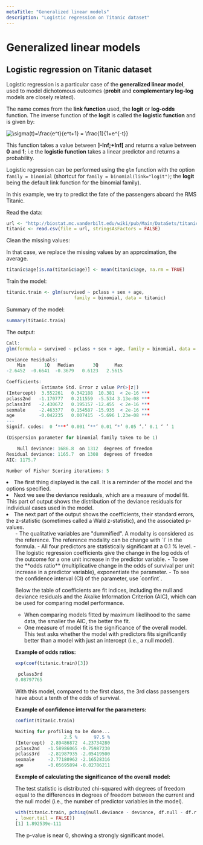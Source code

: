 ```yaml
---
metaTitle: "Generalized linear models"
description: "Logistic regression on Titanic dataset"
---
```


# Generalized linear models



## Logistic regression on Titanic dataset


Logistic regression is a particular case of the **generalized linear model**, used to model dichotomous outcomes (**probit** and **complementary log-log** models are closely related).

The name comes from the **link function** used, the **logit** or **log-odds** function.
The inverse function of the **logit** is called the **logistic function** and is given by:

<img src="http://latex.codecogs.com/gif.latex?%5Csigma(t)=%5Cfrac%7Be%5Et%7D%7Be%5Et&plus;1%7D&space;=&space;%5Cfrac%7B1%7D%7B1&plus;e%5E%7B-t%7D%7D" title="\sigma(t)=\frac{e^t}{e^t+1} = \frac{1}{1+e^{-t}}" />

This function takes a value between **]-Inf;+Inf[** and returns a value between **0** and **1**; i.e the **logistic function** takes a linear predictor and returns a probability.

Logistic regression can be performed using the `glm` function with the option `family = binomial` (shortcut for `family = binomial(link="logit")`; the **logit** being the default link function for the binomial family).

In this example, we try to predict the fate of the passengers aboard the RMS Titanic.

Read the data:

```r
url <- "http://biostat.mc.vanderbilt.edu/wiki/pub/Main/DataSets/titanic.txt"
titanic <- read.csv(file = url, stringsAsFactors = FALSE)

```

Clean the missing values:

In that case, we replace the missing values by an approximation, the average.

```r
titanic$age[is.na(titanic$age)] <- mean(titanic$age, na.rm = TRUE) 

```

Train the model:

```r
titanic.train <- glm(survived ~ pclass + sex + age,
                         family = binomial, data = titanic)

```

Summary of the model:

```r
summary(titanic.train)

```

The output:

```r
Call:
glm(formula = survived ~ pclass + sex + age, family = binomial, data = titanic)

Deviance Residuals: 
    Min       1Q   Median       3Q      Max  
-2.6452  -0.6641  -0.3679   0.6123   2.5615  

Coefficients:
             Estimate Std. Error z value Pr(>|z|)    
(Intercept)  3.552261   0.342188  10.381  < 2e-16 ***
pclass2nd   -1.170777   0.211559  -5.534 3.13e-08 ***
pclass3rd   -2.430672   0.195157 -12.455  < 2e-16 ***
sexmale     -2.463377   0.154587 -15.935  < 2e-16 ***
age         -0.042235   0.007415  -5.696 1.23e-08 ***
---
Signif. codes:  0 ‘***’ 0.001 ‘**’ 0.01 ‘*’ 0.05 ‘.’ 0.1 ‘ ’ 1

(Dispersion parameter for binomial family taken to be 1)

    Null deviance: 1686.8  on 1312  degrees of freedom
Residual deviance: 1165.7  on 1308  degrees of freedom
AIC: 1175.7

Number of Fisher Scoring iterations: 5

```


<li>
The first thing displayed is the call. It is a reminder of the model and the options specified.
</li>
<li>
Next we see the deviance residuals, which are a measure of model fit. This part of output shows the distribution of the deviance residuals for individual cases used in the model.
</li>
<li>
The next part of the output shows the coefficients, their standard errors, the z-statistic (sometimes called a Wald z-statistic), and the associated p-values.
<ul>
- The qualitative variables are "dummified". A modality is considered as the reference. The reference modality can be change with `I` in the formula.
- All four predictors are statistically significant at a 0.1 % level.
- The logistic regression coefficients give the change in the log odds of the outcome for a one unit increase in the predictor variable.
- To see the **odds ratio** (multiplicative change in the odds of survival per unit increase in a predictor variable), exponentiate the parameter.
- To see the confidence interval (CI) of the parameter, use `confint`.

Below the table of coefficients are fit indices, including the null and deviance residuals and the Akaike Information Criterion (AIC), which can be used for comparing model performance.

- When comparing models fitted by maximum likelihood to the same data, the smaller the AIC, the better the fit.
- One measure of model fit is the significance of the overall model. This test asks whether the model with predictors fits significantly better than a model with just an intercept (i.e., a null model).

**Example of odds ratios:**

```r
exp(coef(titanic.train)[3])

 pclass3rd 
0.08797765 

```

With this model, compared to the first class, the 3rd class passengers have about a tenth of the odds of survival.

**Example of confidence interval for the parameters:**

```r
confint(titanic.train)

Waiting for profiling to be done...
                  2.5 %      97.5 %
(Intercept)  2.89486872  4.23734280
pclass2nd   -1.58986065 -0.75987230
pclass3rd   -2.81987935 -2.05419500
sexmale     -2.77180962 -2.16528316
age         -0.05695894 -0.02786211

```

**Exemple of calculating the significance of the overall model:**

The test statistic is distributed chi-squared with degrees of freedom equal to the differences in degrees of freedom between the current and the null model (i.e., the number of predictor variables in the model).

```r
with(titanic.train, pchisq(null.deviance - deviance, df.null - df.residual
, lower.tail = FALSE))
[1] 1.892539e-111

```

The p-value is near 0, showing a strongly significant model.

